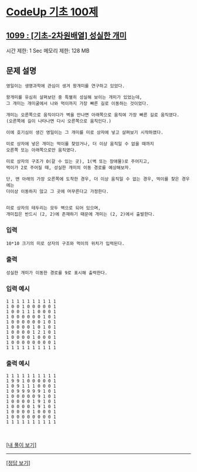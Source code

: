 # [CodeUp 기초 100제](https://codeup.kr/problem.php)

## [1099 : [기초-2차원배열] 성실한 개미](https://codeup.kr/problem.php?id=1099)

시간 제한: 1 Sec 메모리 제한: 128 MB

## 문제 설명

    영일이는 생명과학에 관심이 생겨 왕개미를 연구하고 있었다.

    왕개미를 유심히 살펴보던 중 특별히 성실해 보이는 개미가 있었는데,
    그 개미는 개미굴에서 나와 먹이까지 가장 빠른 길로 이동하는 것이었다.

    개미는 오른쪽으로 움직이다가 벽을 만나면 아래쪽으로 움직여 가장 빠른 길로 움직였다.
    (오른쪽에 길이 나타나면 다시 오른쪽으로 움직인다.)

    이에 호기심이 생긴 영일이는 그 개미를 미로 상자에 넣고 살펴보기 시작하였다.

    미로 상자에 넣은 개미는 먹이를 찾았거나, 더 이상 움직일 수 없을 때까지
    오른쪽 또는 아래쪽으로만 움직였다.

    미로 상자의 구조가 0(갈 수 있는 곳), 1(벽 또는 장애물)로 주어지고,
    먹이가 2로 주어질 때, 성실한 개미의 이동 경로를 예상해보자.

    단, 맨 아래의 가장 오른쪽에 도착한 경우, 더 이상 움직일 수 없는 경우, 먹이를 찾은 경우에는
    더이상 이동하지 않고 그 곳에 머무른다고 가정한다.


    미로 상자의 테두리는 모두 벽으로 되어 있으며,
    개미집은 반드시 (2, 2)에 존재하기 때문에 개미는 (2, 2)에서 출발한다.

### 입력

    10*10 크기의 미로 상자의 구조와 먹이의 위치가 입력된다.

### 출력

    성실한 개미가 이동한 경로를 9로 표시해 출력한다.

### 입력 예시

    1 1 1 1 1 1 1 1 1 1
    1 0 0 1 0 0 0 0 0 1
    1 0 0 1 1 1 0 0 0 1
    1 0 0 0 0 0 0 1 0 1
    1 0 0 0 0 0 0 1 0 1
    1 0 0 0 0 1 0 1 0 1
    1 0 0 0 0 1 2 1 0 1
    1 0 0 0 0 1 0 0 0 1
    1 0 0 0 0 0 0 0 0 1
    1 1 1 1 1 1 1 1 1 1

### 출력 예시

    1 1 1 1 1 1 1 1 1 1
    1 9 9 1 0 0 0 0 0 1
    1 0 9 1 1 1 0 0 0 1
    1 0 9 9 9 9 9 1 0 1
    1 0 0 0 0 0 9 1 0 1
    1 0 0 0 0 1 9 1 0 1
    1 0 0 0 0 1 9 1 0 1
    1 0 0 0 0 1 0 0 0 1
    1 0 0 0 0 0 0 0 0 1
    1 1 1 1 1 1 1 1 1 1

</br>

[[내 풀이 보기]](https://github.com/flexboni/code_up/blob/master/1099/myCode.cpp)

---

[[정답 보기]](https://codeup.kr/showsource.php?id=425125)